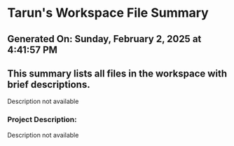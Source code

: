 # Tarun's Workspace File Summary
## Generated On: Sunday, February 2, 2025 at 4:41:57 PM
This summary lists all files in the workspace with brief descriptions.
---
Description not available 
### Project Description:
 Description not available
